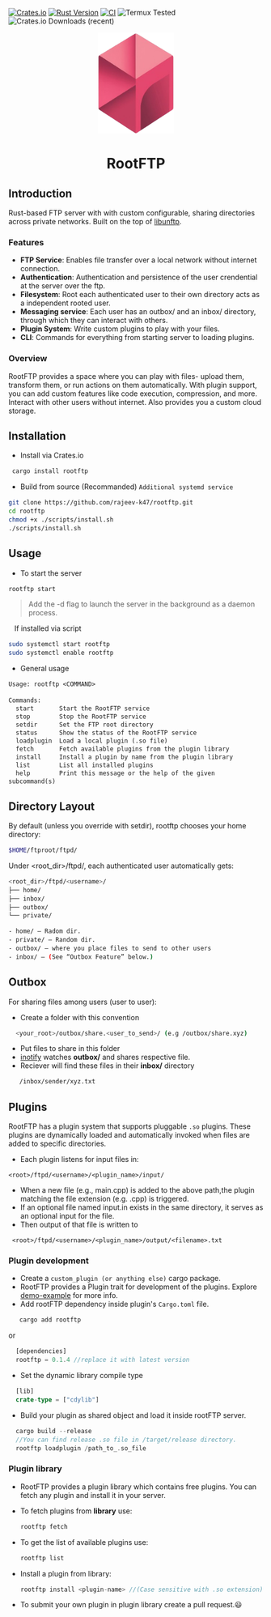 [![Crates.io](https://img.shields.io/crates/v/rootftp.svg)](https://crates.io/crates/rootftp)
[![Rust Version](https://img.shields.io/badge/rust-stable-blue.svg)](https://www.rust-lang.org)
[![CI](https://github.com/rajeev-k47/rootftp/actions/workflows/rust.yml/badge.svg)](https://github.com/rajeev-k47/rootftp/actions)
![Termux Tested](https://img.shields.io/badge/Termux-v0.1.3_passing-brightgreen)
![Crates.io Downloads (recent)](https://img.shields.io/crates/dr/rootftp)


<div align="center">
  <img src="assets/logo.png" alt="Logo" width="150" height="200">
  <h1><b>RootFTP</b></h1>
</div>

## Introduction
Rust-based FTP server with with custom configurable, sharing directories across private networks. Built on the top of [libunftp](https://github.com/bolcom/libunftp).


### Features
- **FTP Service**: Enables file transfer over a local network without internet connection.
- **Authentication**: Authentication and persistence of the user crendential at the server over the ftp.
- **Filesystem**: Root each authenticated user to their own directory acts as a independent rooted user.
- **Messaging service**: Each user has an outbox/ and an inbox/ directory, through which they can interact with others.
- **Plugin System**: Write custom plugins to play with your files.
- **CLI**: Commands for everything from starting server to loading plugins.

### Overview
RootFTP provides a space where you can play with files- upload them, transform them, or run actions on them automatically. With plugin support, you can add custom features like code execution, compression, and more.
Interact with other users without internet. Also provides you a custom cloud storage.

## Installation

- Install via Crates.io
 ```bash
  cargo install rootftp
```
- Build from source (Recommanded) ``Additional systemd service``
```bash
git clone https://github.com/rajeev-k47/rootftp.git
cd rootftp
chmod +x ./scripts/install.sh
./scripts/install.sh
```

## Usage
- To start the server
```bash
rootftp start
```
  > Add the -d flag to launch the server in the background as a daemon process.

&nbsp;&nbsp; If installed via script

```bash
sudo systemctl start rootftp
sudo systemctl enable rootftp

```
- General usage
```
Usage: rootftp <COMMAND>

Commands:
  start       Start the RootFTP service
  stop        Stop the RootFTP service
  setdir      Set the FTP root directory
  status      Show the status of the RootFTP service
  loadplugin  Load a local plugin (.so file)
  fetch       Fetch available plugins from the plugin library
  install     Install a plugin by name from the plugin library
  list        List all installed plugins
  help        Print this message or the help of the given subcommand(s)
```
## Directory Layout
 By default (unless you override with setdir), rootftp chooses your home directory:

```bash
$HOME/ftproot/ftpd/
```
Under <root_dir>/ftpd/, each authenticated user automatically gets:
```bash
<root_dir>/ftpd/<username>/
├── home/
├── inbox/
├── outbox/
└── private/
```


```bash
- home/ – Radom dir.
- private/ – Random dir.
- outbox/ – where you place files to send to other users
- inbox/ – (See “Outbox Feature” below.)

```

## Outbox
For sharing files among users (user to user):

  - Create a folder with this convention
 ```bash
   <your_root>/outbox/share.<user_to_send>/ (e.g /outbox/share.xyz)
 ```
  - Put files to share in this folder
  - [inotify](https://docs.rs/inotify/latest/inotify/) watches **outbox/** and shares respective file.
  - Reciever will find these files in their **inbox/** directory
```bash
   /inbox/sender/xyz.txt
 ```

## Plugins

RootFTP has a plugin system that supports pluggable ```.so``` plugins. These plugins are dynamically loaded and automatically invoked when files are added to specific directories.

- Each plugin listens for input files in:
```
<root>/ftpd/<username>/<plugin_name>/input/
```
- When a new file (e.g., main.cpp) is added to the above path,the plugin matching the file extension (e.g. .cpp) is triggered.
- If an optional file named input.in exists in the same directory, it serves as an optional input for the file.
- Then output of that file is written to  
```
 <root>/ftpd/<username>/<plugin_name>/output/<filename>.txt
 ```

### Plugin development
 - Create a ``custom_plugin (or anything else)`` cargo package.
 - RootFTP provides a Plugin trait for development of the plugins. Explore [demo-example](https://github.com/rajeev-k47/rootftp/tree/main/demo_plugin) for more info.
 - Add rootFTP dependency inside plugin's ``Cargo.toml`` file.
```rust
   cargo add rootftp
   ```
   or
```rust
  [dependencies]
  rootftp = 0.1.4 //replace it with latest version
 ```
- Set the dynamic library compile type
```rust
  [lib]
  crate-type = ["cdylib"]
 ```
- Build your plugin as shared object and load it inside rootFTP server.
```rust
  cargo build --release
  //You can find release .so file in /target/release directory.
  rootftp loadplugin /path_to_.so_file
```

### Plugin library
- RootFTP provides a plugin library which contains free plugins. You can fetch any plugin and install it in your server.
- To fetch plugins from **library** use:

   ```rust
  rootftp fetch
   ```
- To get the list of available plugins use:
   ```rust
   rootftp list
   ```
- Install a plugin from library:
   ```rust
   rootftp install <plugin-name> //(Case sensitive with .so extension)
   ```
- To submit your own plugin in plugin library create a pull request.😃
